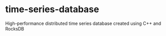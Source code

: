 # time-series-database
High-performance distributed time series database created using C++ and RocksDB
